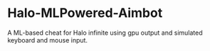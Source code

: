 # Halo-MLPowered-Aimbot
A ML-based cheat for Halo infinite using gpu output and simulated keyboard and mouse input.
